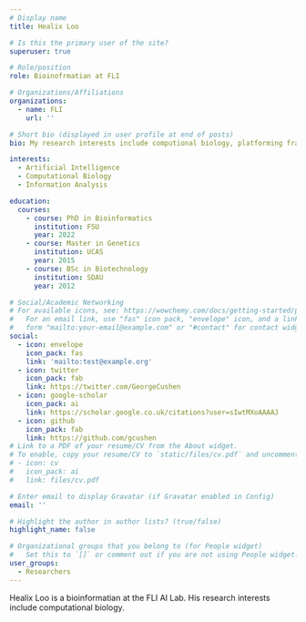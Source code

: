```yaml
---
# Display name
title: Healix Loo

# Is this the primary user of the site?
superuser: true

# Role/position
role: Bioinofrmatian at FLI

# Organizations/Affiliations
organizations:
  - name: FLI
    url: ''

# Short bio (displayed in user profile at end of posts)
bio: My research interests include computional biology, platforming framework and scientific research.

interests:
  - Artificial Intelligence
  - Computational Biology
  - Information Analysis

education:
  courses:
    - course: PhD in Bioinformatics
      institution: FSU
      year: 2022
    - course: Master in Genetics
      institution: UCAS
      year: 2015
    - course: BSc in Biotechnology
      institution: SDAU
      year: 2012

# Social/Academic Networking
# For available icons, see: https://wowchemy.com/docs/getting-started/page-builder/#icons
#   For an email link, use "fas" icon pack, "envelope" icon, and a link in the
#   form "mailto:your-email@example.com" or "#contact" for contact widget.
social:
  - icon: envelope
    icon_pack: fas
    link: 'mailto:test@example.org'
  - icon: twitter
    icon_pack: fab
    link: https://twitter.com/GeorgeCushen
  - icon: google-scholar
    icon_pack: ai
    link: https://scholar.google.co.uk/citations?user=sIwtMXoAAAAJ
  - icon: github
    icon_pack: fab
    link: https://github.com/gcushen
# Link to a PDF of your resume/CV from the About widget.
# To enable, copy your resume/CV to `static/files/cv.pdf` and uncomment the lines below.
# - icon: cv
#   icon_pack: ai
#   link: files/cv.pdf

# Enter email to display Gravatar (if Gravatar enabled in Config)
email: ''

# Highlight the author in author lists? (true/false)
highlight_name: false

# Organizational groups that you belong to (for People widget)
#   Set this to `[]` or comment out if you are not using People widget.
user_groups:
  - Researchers
---
```


Healix Loo is a bioinformatian at the FLI AI Lab. His research interests include computational biology. 


